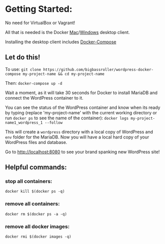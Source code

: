 # Getting Started:
No need for VirtualBox or Vagrant!

All that is needed is the Docker [Mac](https://docs.docker.com/docker-for-mac/ "Get Started with Docker for Mac")/[Windows](https://docs.docker.com/docker-for-windows/ "Get Started with Docker for Windows") desktop client.

Installing the desktop client includes [Docker-Compose](https://docs.docker.com/compose/ "Docker Compose")

## Let do this!

To use:
`git clone https://github.com/bigbassroller/wordpress-docker-compose my-project-name && cd my-project-name`

Then:
`docker-compose up -d`

Wait a moment, as it will take 30 seconds for Docker to install MariaDB and connect the WordPress container to it. 

You can see the status of the WordPress container and know when its ready by typing (replace 'my-project-name' with the current working directory or run `docker ps` to see the name of the container):
`docker logs my-project-name1_wordpress_1 --follow`

This will create a `wordpress` directory with a local copy of WordPress and `env` folder for the MariaDB. Now you will have a local hard copy of your WordPress files and database.

Go to [http://localhost:8080](http://localhost:8080/) to see your brand spanking new WordPress site!

## Helpful commands:
### stop all containers:
`docker kill $(docker ps -q)`

### remove all containers:
`docker rm $(docker ps -a -q)`

### remove all docker images:
`docker rmi $(docker images -q)`
